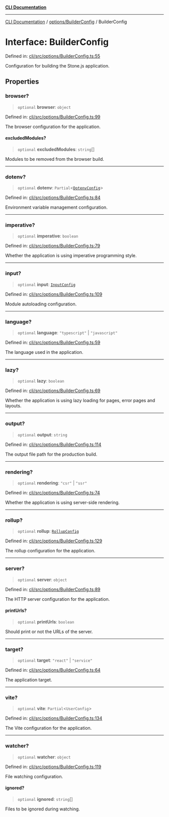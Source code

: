 [**CLI Documentation**](../../../README.md)

***

[CLI Documentation](../../../README.md) / [options/BuilderConfig](../README.md) / BuilderConfig

# Interface: BuilderConfig

Defined in: [cli/src/options/BuilderConfig.ts:55](https://github.com/stonemjs/cli/blob/ae332002b2560de84ae3a35accc1d91282bd1543/src/options/BuilderConfig.ts#L55)

Configuration for building the Stone.js application.

## Properties

### browser?

> `optional` **browser**: `object`

Defined in: [cli/src/options/BuilderConfig.ts:99](https://github.com/stonemjs/cli/blob/ae332002b2560de84ae3a35accc1d91282bd1543/src/options/BuilderConfig.ts#L99)

The browser configuration for the application.

#### excludedModules?

> `optional` **excludedModules**: `string`[]

Modules to be removed from the browser build.

***

### dotenv?

> `optional` **dotenv**: `Partial`\<[`DotenvConfig`](../../DotenvConfig/interfaces/DotenvConfig.md)\>

Defined in: [cli/src/options/BuilderConfig.ts:84](https://github.com/stonemjs/cli/blob/ae332002b2560de84ae3a35accc1d91282bd1543/src/options/BuilderConfig.ts#L84)

Environment variable management configuration.

***

### imperative?

> `optional` **imperative**: `boolean`

Defined in: [cli/src/options/BuilderConfig.ts:79](https://github.com/stonemjs/cli/blob/ae332002b2560de84ae3a35accc1d91282bd1543/src/options/BuilderConfig.ts#L79)

Whether the application is using imperative programming style.

***

### input?

> `optional` **input**: [`InputConfig`](InputConfig.md)

Defined in: [cli/src/options/BuilderConfig.ts:109](https://github.com/stonemjs/cli/blob/ae332002b2560de84ae3a35accc1d91282bd1543/src/options/BuilderConfig.ts#L109)

Module autoloading configuration.

***

### language?

> `optional` **language**: `"typescript"` \| `"javascript"`

Defined in: [cli/src/options/BuilderConfig.ts:59](https://github.com/stonemjs/cli/blob/ae332002b2560de84ae3a35accc1d91282bd1543/src/options/BuilderConfig.ts#L59)

The language used in the application.

***

### lazy?

> `optional` **lazy**: `boolean`

Defined in: [cli/src/options/BuilderConfig.ts:69](https://github.com/stonemjs/cli/blob/ae332002b2560de84ae3a35accc1d91282bd1543/src/options/BuilderConfig.ts#L69)

Whether the application is using lazy loading for pages, error pages and layouts.

***

### output?

> `optional` **output**: `string`

Defined in: [cli/src/options/BuilderConfig.ts:114](https://github.com/stonemjs/cli/blob/ae332002b2560de84ae3a35accc1d91282bd1543/src/options/BuilderConfig.ts#L114)

The output file path for the production build.

***

### rendering?

> `optional` **rendering**: `"csr"` \| `"ssr"`

Defined in: [cli/src/options/BuilderConfig.ts:74](https://github.com/stonemjs/cli/blob/ae332002b2560de84ae3a35accc1d91282bd1543/src/options/BuilderConfig.ts#L74)

Whether the application is using server-side rendering.

***

### rollup?

> `optional` **rollup**: [`RollupConfig`](RollupConfig.md)

Defined in: [cli/src/options/BuilderConfig.ts:129](https://github.com/stonemjs/cli/blob/ae332002b2560de84ae3a35accc1d91282bd1543/src/options/BuilderConfig.ts#L129)

The rollup configuration for the application.

***

### server?

> `optional` **server**: `object`

Defined in: [cli/src/options/BuilderConfig.ts:89](https://github.com/stonemjs/cli/blob/ae332002b2560de84ae3a35accc1d91282bd1543/src/options/BuilderConfig.ts#L89)

The HTTP server configuration for the application.

#### printUrls?

> `optional` **printUrls**: `boolean`

Should print or not the URLs of the server.

***

### target?

> `optional` **target**: `"react"` \| `"service"`

Defined in: [cli/src/options/BuilderConfig.ts:64](https://github.com/stonemjs/cli/blob/ae332002b2560de84ae3a35accc1d91282bd1543/src/options/BuilderConfig.ts#L64)

The application target.

***

### vite?

> `optional` **vite**: `Partial`\<`UserConfig`\>

Defined in: [cli/src/options/BuilderConfig.ts:134](https://github.com/stonemjs/cli/blob/ae332002b2560de84ae3a35accc1d91282bd1543/src/options/BuilderConfig.ts#L134)

The Vite configuration for the application.

***

### watcher?

> `optional` **watcher**: `object`

Defined in: [cli/src/options/BuilderConfig.ts:119](https://github.com/stonemjs/cli/blob/ae332002b2560de84ae3a35accc1d91282bd1543/src/options/BuilderConfig.ts#L119)

File watching configuration.

#### ignored?

> `optional` **ignored**: `string`[]

Files to be ignored during watching.
